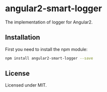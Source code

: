 # angular2-smart-logger

The implementation of logger for Angular2.

## Installation

First you need to install the npm module:
```sh
npm install angular2-smart-logger --save
```

## License

Licensed under MIT.